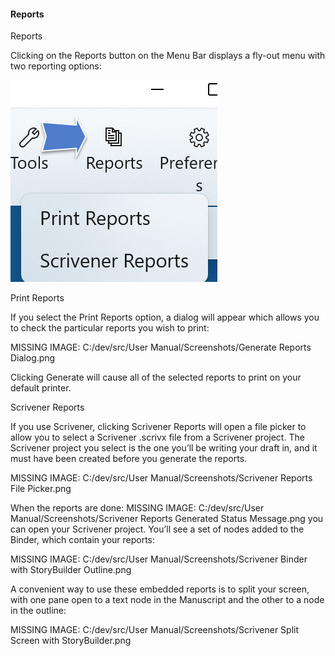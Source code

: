#### Reports ####
Reports <br/>

Clicking on the Reports button on the Menu Bar displays a fly-out menu with two reporting options: <br/>

![](Print-Reports-Button-and-Menu.png)


Print Reports <br/>

If you select the Print Reports option, a dialog will appear which allows you to check the particular reports you wish to print: <br/>

MISSING IMAGE: C:/dev/src/User Manual/Screenshots/Generate Reports Dialog.png <br/>

Clicking Generate will cause all of the selected reports to print on your default printer. <br/>

Scrivener Reports <br/>

If you use Scrivener, clicking Scrivener Reports will open a file picker to allow you to select a Scrivener .scrivx file from a Scrivener project. The Scrivener project you select is the one you’ll be writing your draft in, and it must have been created before you generate the reports. <br/>

MISSING IMAGE: C:/dev/src/User Manual/Screenshots/Scrivener Reports File Picker.png <br/>

When the reports are done:    MISSING IMAGE: C:/dev/src/User Manual/Screenshots/Scrivener Reports Generated Status Message.png  you can open your Scrivener project. You’ll see a set of nodes added to the Binder, which contain your reports: <br/>

MISSING IMAGE: C:/dev/src/User Manual/Screenshots/Scrivener Binder with StoryBuilder Outline.png <br/>

A convenient way to use these embedded reports is to split your screen, with one pane open to a text node in the Manuscript and the other to a node in the outline: <br/>

MISSING IMAGE: C:/dev/src/User Manual/Screenshots/Scrivener Split Screen with StoryBuilder.png <br/>
